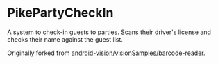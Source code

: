 # PikePartyCheckIn

A system to check-in guests to parties. Scans their driver's license and checks their name against the guest list. 

Originally forked from [android-vision/visionSamples/barcode-reader](https://github.com/googlesamples/android-vision/tree/master/visionSamples/barcode-reader).
